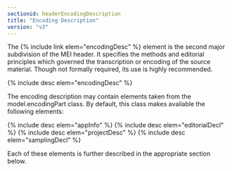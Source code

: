 ```yaml
---
sectionid: headerEncodingDescription
title: "Encoding Description"
version: "v3"
---
```


The {% include link elem="encodingDesc" %} element is the second major subdivision of the MEI header. It specifies the methods and editorial principles which governed the transcription or encoding of the source material. Though not formally required, its use is highly recommended.

  
{% include desc elem="encodingDesc" %} 
 

The encoding description may contain elements taken from the model.encodingPart class. By default, this class makes available the following elements:

  
{% include desc elem="appInfo" %} 
{% include desc elem="editorialDecl" %} 
{% include desc elem="projectDesc" %} 
{% include desc elem="samplingDecl" %} 
 

Each of these elements is further described in the appropriate section below.
